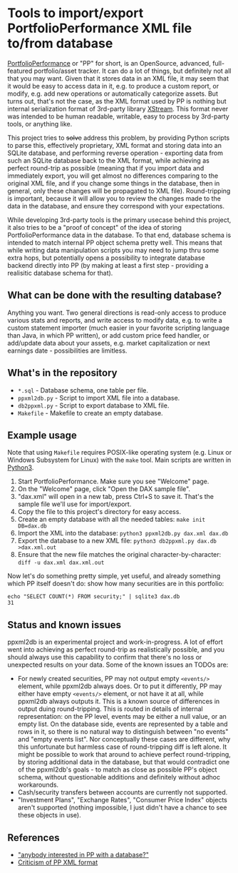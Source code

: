 # Tools to import/export PortfolioPerformance XML file to/from database

[PortfolioPerformance](https://github.com/portfolio-performance/portfolio)
or "PP" for short, is an OpenSource, advanced, full-featured portfolio/asset
tracker. It can
do a lot of things, but definitely not all that you may want. Given that
it stores data in an XML file, it may seem that it would be easy to access
data in it, e.g. to produce a custom report, or modify, e.g. add new
operations or automatically categorize assets. But turns out, that's not
the case, as the XML format used by PP is nothing but internal serialization
format of 3rd-party library [XStream](https://x-stream.github.io/). This
format never was intended to be human readable, writable, easy to process
by 3rd-party tools, or anything like.

This project tries to ~~solve~~ address this problem, by providing Python
scripts to parse this, effectively proprietary, XML format and storing
data into an SQLite database, and performing reverse operation - exporting
data from such an SQLite database back to the XML format, while achieving
as perfect round-trip as possible (meaning that if you import data and
immediately export, you will get almost no differences comparing to the
original XML file, and if you change some things in the database, then in
general, only these changes will be propagated to XML file). Round-tripping
is important, because it will allow you to review the changes made to the
data in the database, and ensure they correspond with your expectations.

While developing 3rd-party tools is the primary usecase behind this project,
it also tries to be a "proof of concept" of the idea of storing
PortfolioPerformance data in the database. To that end, database schema
is intended to match internal PP object schema pretty well. This means
that while writing data manipulation scripts you may need to jump
thru some extra hops, but potentially opens a possibility to integrate
database backend directly into PP (by making at least a first step -
providing a realisitic database schema for that).

## What can be done with the resulting database?

Anything you want. Two general directions is read-only access to produce
various stats and reports, and write access to modify data, e.g. to
write a custom statement importer (much easier in your favorite scripting
language than Java, in which PP written), or add custom price feed
handler, or add/update data about your assets, e.g. market capitalization
or next earnings date - possibilities are limitless.

## What's in the repository

* `*.sql` - Database schema, one table per file.
* `ppxml2db.py` - Script to import XML file into a database.
* `db2ppxml.py` - Script to export database to XML file.
* `Makefile` - Makefile to create an empty database.

## Example usage

Note that using `Makefile` requires POSIX-like operating system
(e.g. Linux or Windows Subsystem for Linux) with the `make`
tool. Main scripts are written in [Python3](https://www.python.org).

1. Start PortfolioPerformance. Make sure you see "Welcome" page.
2. On the "Welcome" page, click "Open the DAX sample file".
3. "dax.xml" will open in a new tab, press Ctrl+S to save it.
   That's the sample file we'll use for import/export.
4. Copy the file to this project's directory for easy access.
5. Create an empty database with all the needed tables:
   `make init DB=dax.db`
6. Import the XML into the database:
   `python3 ppxml2db.py dax.xml dax.db`
7. Export the database to a new XML file:
   `python3 db2ppxml.py dax.db >dax.xml.out`
8. Ensure that the new file matches the original character-by-character:
   `diff -u dax.xml dax.xml.out`

Now let's do something pretty simple, yet useful, and already something
which PP itself doesn't do: show how many securities are in this portfolio:

```
echo "SELECT COUNT(*) FROM security;" | sqlite3 dax.db
31
```

## Status and known issues

ppxml2db is an experimental project and work-in-progress. A lot of effort
went into achieving as perfect round-trip as realistically possible, and
you should always use this capability to confirm that there's no loss or
unexpected results on your data. Some of the known issues an TODOs are:

* For newly created securities, PP may not output empty `<events/>` element,
  while ppxml2db always does. Or to put it differently, PP may either have
  empty `<events/>` element, or not have it at all, while ppxml2db always
  outputs it. This is a known source of differences in output duing
  round-tripping. This is routed in details of internal representation:
  on the PP level, events may be either a null value, or an empty list.
  On the database side, events are represented by a table and rows in it,
  so there is no natural way to distinguish between "no events" and
  "empty events list". Nor conceptually these cases are different, why
  this unfortunate but harmless case of round-tripping diff is left alone.
  It might be possible to work that around to achieve perfect round-tripping,
  by storing additional data in the database, but that would contradict
  one of the ppxml2db's goals - to match as close as possible PP's object
  schema, without questionable additions and definitely without adhoc
  workarounds.
* Cash/security transfers between accounts are currently not supported.
* "Investment Plans", "Exchange Rates", "Consumer Price Index" objects
  aren't supported (nothing impossible, I just didn't have a chance to
  see these objects in use).

## References

* ["anybody interested in PP with a database?"](https://github.com/portfolio-performance/portfolio/issues/2216)
* [Criticism of PP XML format](https://github.com/portfolio-performance/portfolio/issues/3417)
